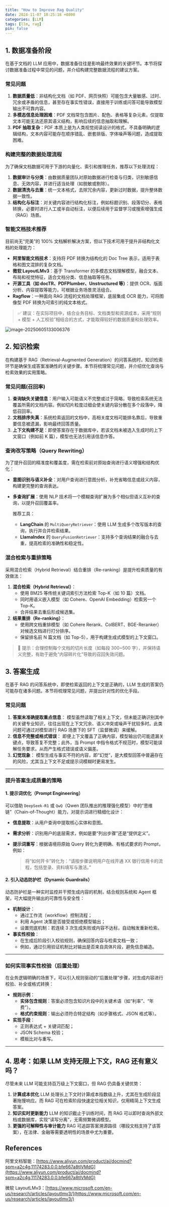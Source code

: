 ```yaml
---
title: "How to Improve Rag Quality"
date: 2024-11-07 18:25:18 +0800
categories: [LLM]
tags: [llm, rag]
pin: false
---
```


## 1. 数据准备阶段

在基于文档的 LLM 应用中，数据准备往往是影响最终效果的关键环节。本节将探讨数据准备过程中常见的问题，并介绍构建完整数据流程的建议方案。

### 常见问题

1. **数据质量低**：非结构化文档（如 PDF、网页快照）可能包含大量敏感、过时、冗余或矛盾的信息，甚至存在事实性错误，直接用于训练或问答可能导致模型输出不可靠内容。
2. **多模态信息处理困难**：PDF 文档常包含图片、配色、表格等复杂元素，仅提取文本可能无法还原其语义结构，影响后续的信息抽取和理解。
3. **PDF 抽取复杂**：PDF 本质上是为人类视觉阅读设计的格式，不具备明确的逻辑结构，文本内容可能存在顺序错乱、嵌套排版、字体噪声等问题，造成提取困难。

### 构建完整的数据处理流程

为了确保文档数据可用于下游的向量化、索引和推理任务，推荐以下处理流程：

1. **数据审计与分类**：由数据质量团队对原始数据进行检查与归类，识别敏感信息、无效内容，并进行适当处理（如脱敏或剔除）。
2. **数据清洗与去重**：统一文本格式，去除冗余内容，更新过时数据，提升整体数据一致性。
3. **结构化与标注**：对关键内容进行结构化标注，例如标题识别、段落切分、表格转换，必要时进行人工或半自动标注，以便后续用于监督学习或搜索增强生成（RAG）场景。

### 智能文档技术推荐

目前尚无“完美”的 100% 文档解析解决方案，但以下技术可用于提升非结构化文档的处理能力：

- **阿里智能文档技术**：支持将 PDF 转换为结构化的 Doc Tree 表示，适用于表格和图文混排的复杂文档。
- **微软 LayoutLMv3**：基于 Transformer 的多模态文档理解模型，融合文本、布局和视觉特征，适合文档分类、信息抽取等任务。
- **开源工具（如 docTR、PDFPlumber、Unstructured 等）**：提供 OCR、版面分析、内容提取等能力，可根据业务场景灵活组合。
- **Ragflow**：一种面向 RAG 流程的文档处理框架，底层集成 OCR 能力，可将图像型 PDF 转换为可索引的纯文本格式。

> ✅ 建议：在实际项目中，结合业务目标、文档类型和资源成本，采用“规则 + 模型 + 人工校验”相结合的方式，才能取得较好的数据质量和处理效率。

![image-20250605133006376](../assets/typoraimg/image-20250605133006376.png)

## 2. 知识检索

在构建基于 RAG（Retrieval-Augmented Generation）的问答系统时，知识检索环节是确保生成答案准确性的关键步骤。本节将梳理常见问题，并介绍优化查询与检索效果的实用策略。

### 常见问题(召回率)

1. **查询缺失关键信息**：用户输入可能语义不完整或过于简略，导致检索系统无法覆盖所需的文档内容。例如切片粒度过细会使关键内容分散在多个段落中，降低召回率。
2. **文档排序失真**：系统检索返回的文档中，高相关度文档可能排名靠后，导致重要信息被遗漏，影响最终回答质量。
3. **上下文构建不足**：即使答案存在于数据库中，若该文档未被选入生成时的上下文窗口（例如前 K 篇），模型也无法引用该信息作答。

### 查询改写策略（Query Rewriting）

为了提升召回的精准度和覆盖度，需在检索前对原始查询进行语义增强和结构优化：

- **意图识别与语义补全**：对用户查询进行意图分析，补充省略信息或歧义内容，构建更完整的查询表达。

- **多查询扩展**：使用 NLP 技术将一个模糊查询扩展为多个相似但语义互补的查询，以提升召回覆盖率。

  推荐工具：

  - **LangChain** 的 `MultiQueryRetriever`：使用 LLM 生成多个改写版本的查询，执行并合并检索结果。
  - **LlamaIndex** 的 `QueryFusionRetriever`：支持多个查询结果的融合与去重，提高检索的准确性和稳定性。

### 混合检索与重排策略

采用混合检索（Hybrid Retrieval）结合重排（Re-ranking）是提升检索质量的有效做法：

1. **混合检索（Hybrid Retrieval）**：
   - 使用 BM25 等传统关键词索引方法检索 Top-K（如 10 篇）文档。
   - 同时用语义嵌入模型（如 Cohere、OpenAI Embedding）检索另一个 Top-K。
   - 合并结果去重后形成候选集。
2. **结果重排（Re-ranking）**：
   - 使用跨文档重排模型（如 Cohere Rerank、ColBERT、BGE-Reranker）对候选文档进行打分排序。
   - 保留排名前 N 篇文档（如 Top-5），用于构建生成式模型的上下文窗口。

> 📌 提示：合理控制每个文档的切片长度（如每段 300~500 字），并保持语义完整，有助于避免“内容碎片化”导致的召回失效问题。

## 3. 答案生成

在基于 RAG 的问答系统中，即使检索返回的上下文是正确的，LLM 生成的答案仍可能存在诸多问题。本节将梳理常见问题，并提出针对性的优化手段。

### 常见问题

1. **答案未准确提取重点信息**：
    模型虽然读取了相关上下文，但未能正确识别其中的关键专业知识，往往出现在上下文冗余、语义冲突或噪声干扰较多时。此类问题可通过对模型进行 RAG 场景下的 SFT（监督微调）来缓解。
2. **信息不完整或格式错误**：
    即便上下文覆盖了正确内容，模型输出仍可能遗漏关键点，导致答复不完整；此外，当 Prompt 中指令格式不规范时，模型可能误解任务要求，从而产生格式错误或语义偏差。
3. **幻觉现象**：
    模型生成与事实不符的内容，即“幻觉”，是大模型回答中普遍存在的风险，尤其当上下文不足或提示词模糊时更易发生。

------

### 提升答案生成质量的策略

#### 1. 提示词优化（Prompt Engineering）

可以借助 `DeepSeek-R1` 或 `QwQ`（Qwen 团队推出的推理强化模型）中的“思维链”（Chain-of-Thought）能力，对提示词进行精细化设计：

- **信息提取**：从用户查询中提取核心实体和意图。

- **需求分析**：识别用户的底层需求，例如是要“列出步骤”还是“提供定义”。

- **提示词重写**：根据语境将原始 Query 转化为更明确、有格式要求的 Prompt，例如：

  > 将“如何开卡”转化为：“请按步骤说明用户在线开通 XX 银行信用卡的流程，包括登录、资料填写与激活。”

#### 2. 引入动态防护栏（Dynamic Guardrails）

动态防护栏是一种实时监控并干预生成内容的机制，结合规则系统和 Agent 框架，可大幅提升输出的可靠性与安全性：

- **机制设计**：
  - 通过工作流（workflow）控制流程；
  - 利用 Agent 决策是否接受或拒绝模型输出；
  - 设置兜底机制：若连续 3 次生成失败或内容不达标，自动触发重新检索。
- **事实性校验**：
  - 在生成后阶段引入校验规则，确保回答内容与检索文档一致；
  - 例如，通过引用验证机制比对输出是否来自具体片段，避免信息编造。

------

### 如何实现事实性校验（后置处理）

在业务逻辑明确的场景下，可以引入规则驱动的“后置处理”步骤，对生成内容进行校验、补全或格式转换：

- **规则示例**：
  - **实体包含规则**：答案必须包含知识片段中的关键术语（如“利率”、“年费”）。
  - **格式约束规则**：输出必须符合特定结构（如步骤格式、JSON 格式等）。
- **实现手段**：
  - 正则表达式 + 关键词匹配；
  - JSON Schema 校验；
  - 模板比对与重写。

------

## 4. 思考：如果 LLM 支持无限上下文，RAG 还有意义吗？

尽管未来 LLM 可能支持百万级上下文窗口，但 RAG 仍具备关键优势：

1. **计算成本优化**
    LLM 处理长上下文时计算成本指数级上升，尤其在生成阶段显著拖慢响应。而 RAG 可在检索阶段快速定位相关知识，仅用精简上下文生成答案。
2. **知识实时更新能力**
    LLM 的知识截止于训练时间，而 RAG 可以即时查询外部文档或数据库，实现“读写分离”，无需频繁微调模型。
3. **更强的可解释性与审计能力**
    RAG 可追踪答案溯源路径（哪段文档支持了该答案），在法律、金融等需要透明性的场景中尤为重要。

## References

阿里文档智能：[https://www.aliyun.com/product/ai/docmind?spm=a2c4g.11174283.0.0.bfe667a8tIVMdG](https://www.aliyun.com/product/ai/docmind?spm=a2c4g.11174283.0.0.bfe667a8tIVMdG)

微软 LayoutLMv3：[https://www.microsoft.com/en-us/research/articles/layoutlmv3/](https://www.microsoft.com/en-us/research/articles/layoutlmv3/)
